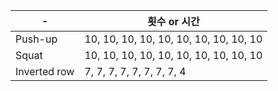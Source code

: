 | - 	| 횟수 or 시간 	|
|------	|-----	|
| Push-up  	| 10, 10, 10, 10, 10, 10, 10, 10, 10, 10 |
| Squat  	| 10, 10, 10, 10, 10, 10, 10, 10, 10, 10 |
| Inverted row  	| 7, 7, 7, 7, 7, 7, 7, 7, 4 |